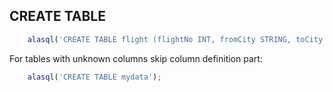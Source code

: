## CREATE TABLE

```js
    alasql('CREATE TABLE flight (flightNo INT, fromCity STRING, toCity STRING)');
```

For tables with unknown columns skip column definition part:
```js
    alasql('CREATE TABLE mydata');
```